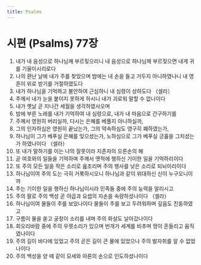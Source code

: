 ```yaml
---
title: Psalms
---
```


# 시편 (Psalms) 77장
1. 내가 내 음성으로 하나님께 부르짖으리니 내 음성으로 하나님께 부르짖으면 내게 귀를 기울이시리로다
1. 나의 환난 날에 내가 주를 찾았으며 밤에는 내 손을 들고 거두지 아니하였나니 내 영혼이 위로 받기를 거절하였도다
1. 내가 하나님을 기억하고 불안하여 근심하니 내 심령이 상하도다 （셀라）
1. 주께서 내가 눈을 붙이지 못하게 하시니 내가 괴로워 말할 수 없나이다
1. 내가 옛날 곧 지나간 세월을 생각하였사오며
1. 밤에 부른 노래를 내가 기억하여 내 심령으로, 내가 내 마음으로 간구하기를
1. 주께서 영원히 버리실까, 다시는 은혜를 베풀지 아니하실까,
1. 그의 인자하심은 영원히 끝났는가, 그의 약속하심도 영구히 폐하였는가,
1. 하나님이 그가 베푸실 은혜를 잊으셨는가, 노하심으로 그가 베푸실 긍휼을 그치셨는가 하였나이다 （셀라）
1. 또 내가 말하기를 이는 나의 잘못이라 지존자의 오른손의 해
1. 곧 여호와의 일들을 기억하며 주께서 옛적에 행하신 기이한 일을 기억하리이다
1. 또 주의 모든 일을 작은 소리로 읊조리며 주의 행사를 낮은 소리로 되뇌이리이다
1. 하나님이여 주의 도는 극히 거룩하시오니 하나님과 같이 위대하신 신이 누구오니이까
1. 주는 기이한 일을 행하신 하나님이시라 민족들 중에 주의 능력을 알리시고
1. 주의 팔로 주의 백성 곧 야곱과 요셉의 자손을 속량하셨나이다 （셀라）
1. 하나님이여 물들이 주를 보았나이다 물들이 주를 보고 두려워하며 깊음도 진동하였고
1. 구름이 물을 쏟고 궁창이 소리를 내며 주의 화살도 날아갔나이다
1. 회오리바람 중에 주의 우렛소리가 있으며 번개가 세계를 비추며 땅이 흔들리고 움직였나이다
1. 주의 길이 바다에 있었고 주의 곧은 길이 큰 물에 있었으나 주의 발자취를 알 수 없었나이다
1. 주의 백성을 양 떼 같이 모세와 아론의 손으로 인도하셨나이다